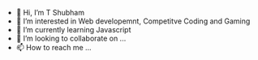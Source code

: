 - 👋 Hi, I’m T Shubham
- 👀 I’m interested in Web developemnt, Competitve Coding and Gaming
- 🌱 I’m currently learning Javascript 
- 💞️ I’m looking to collaborate on ...
- 📫 How to reach me ...

<!---
T-Shubham-2003/T-Shubham-2003 is a ✨ special ✨ repository because its `README.md` (this file) appears on your GitHub profile.
You can click the Preview link to take a look at your changes.
--->
